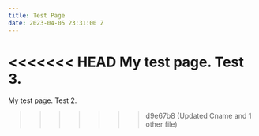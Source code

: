 ```yaml
---
title: Test Page
date: 2023-04-05 23:31:00 Z
---
```


<<<<<<< HEAD
My test page. Test 3.
=======
My test page. Test 2.
>>>>>>> d9e67b8 (Updated Cname and 1 other file)
